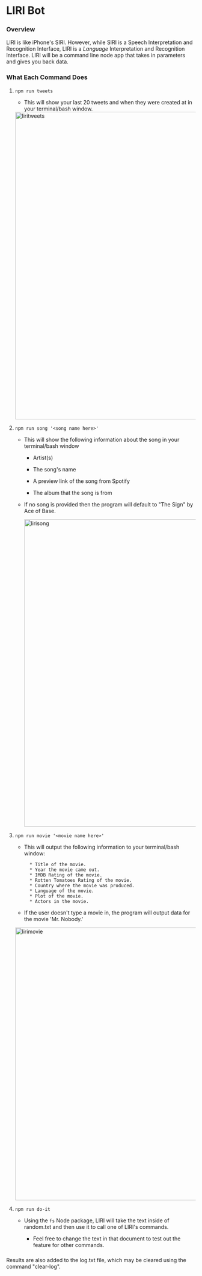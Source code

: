 # LIRI Bot

### Overview

LIRI is like iPhone's SIRI. However, while SIRI is a Speech Interpretation and Recognition Interface, LIRI is a _Language_ Interpretation and Recognition Interface. LIRI will be a command line node app that takes in parameters and gives you back data.


### What Each Command Does

1. `npm run tweets`

   * This will show your last 20 tweets and when they were created at in your terminal/bash window.
   
   <img width="815" alt="liritweets" src="https://user-images.githubusercontent.com/35474050/43597989-42544866-9649-11e8-8f82-15a1b2c7015f.png">

2. `npm run song '<song name here>'`

   * This will show the following information about the song in your terminal/bash window
     
     * Artist(s)
     
     * The song's name
     
     * A preview link of the song from Spotify
     
     * The album that the song is from

   * If no song is provided then the program will default to "The Sign" by Ace of Base.
  
     <img width="815" alt="lirisong" src="https://user-images.githubusercontent.com/35474050/43598032-5e8e60f2-9649-11e8-8662-  8b993d57d54f.png">

3. `npm run movie '<movie name here>'`

   * This will output the following information to your terminal/bash window:

     ```
       * Title of the movie.
       * Year the movie came out.
       * IMDB Rating of the movie.
       * Rotten Tomatoes Rating of the movie.
       * Country where the movie was produced.
       * Language of the movie.
       * Plot of the movie.
       * Actors in the movie.
     ```

   * If the user doesn't type a movie in, the program will output data for the movie 'Mr. Nobody.'
     
    <img width="723" alt="lirimovie" src="https://user-images.githubusercontent.com/35474050/43598081-7fd0a9aa-9649-11e8-9b95-509e895352e0.png">
  
4. `npm run do-it`
   
   * Using the `fs` Node package, LIRI will take the text inside of random.txt and then use it to call one of LIRI's commands.
     
     * Feel free to change the text in that document to test out the feature for other commands.

###

Results are also added to the log.txt file, which may be cleared using the command "clear-log".
